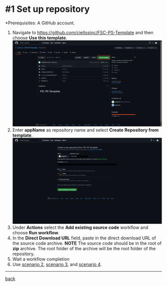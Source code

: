 # #1 Set up repository
*Prerequisites: A GitHub account.


1. Navigate to https://github.com/ciellosinc/FSC-PS-Template and then choose **Use this template**.
![Use this template](/Scenarios/images/1a.png)
1. Enter **appName** as repository name and select **Create Repository from template**.
![Add repo](/Scenarios/images/1b.png)
1. Under **Actions** select the **Add existing source code** workflow and choose **Run workflow**.
1. In the **Direct Download URL** field, paste in the direct download URL of the source code archive.
**NOTE** The source code should be in the root of **zip** archive. The root folder of the archive will be the root folder of the repository.
1. Wait a workflow completion
1. Use [scenario 2](ConfigureSettings.md), [scenario 3](SelfHostedGitHubRunner.md), and [scenario 4](SetupCICD.md).
---
[back](/README.md)

